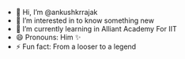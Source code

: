 - 👋 Hi, I’m @ankushkrrajak
- 👀 I’m interested in to know something new
- 🌱 I’m currently learning in Alliant Academy For IIT
- 😄 Pronouns: Him ✨
- ⚡ Fun fact: From a looser to a legend

<!---
ankushkrrajak/ankushkrrajak is a ✨ special ✨ repository because its `README.md` (this file) appears on your GitHub profile.
You can click the Preview link to take a look at your changes.
--->
